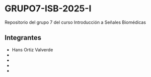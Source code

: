 # GRUPO7-ISB-2025-I
Repositorio del grupo 7 del curso Introducción a Señales Biomédicas

## Integrantes
- Hans Ortiz Valverde
- 
-
-
-
